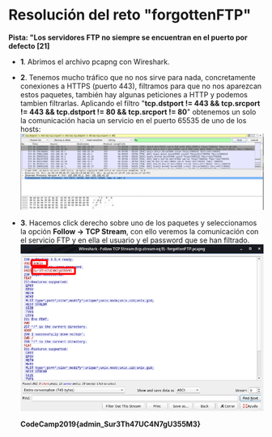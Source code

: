 # **Resolución del reto "forgottenFTP"**

**Pista: "Los servidores FTP no siempre se encuentran en el puerto por defecto [21]**

- **1**. Abrimos el archivo pcapng con Wireshark.

- **2**. Tenemos mucho tráfico que no nos sirve para nada, concretamente conexiones a HTTPS (puerto 443), filtramos para que no nos aparezcan estos paquetes, también hay algunas peticiones a HTTP y podemos tambien filtrarlas. Aplicando el filtro "**tcp.dstport != 443 && tcp.srcport != 443 && tcp.dstport != 80 && tcp.srcport != 80**" obtenemos un solo la comunicación hacia un servicio en el puerto 65535 de uno de los hosts:
![alt text](filter.png)

- **3**. Hacemos click derecho sobre uno de los paquetes y seleccionamos la opción **Follow -> TCP Stream**, con ello veremos la comunicación con el servicio FTP y en ella el usuario y el password que se han filtrado.
![alt text](tcp_stream.png)

  **CodeCamp2019{admin_Sur3Th47UC4N7gU355M3}**
